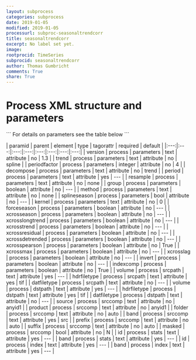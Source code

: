 ```yaml
---
layout: subprocess
categories: subprocess
date: 2019-01-05
modified: 2019-01-05
processurl: subproc-seasonaltrendcorr
title: seasonaltrendcorr
excerpt: No label set yet.
image: 
rootprocid: TimeSeries
subprocid: seasonaltrendcorr
author: Thomas Gumbricht
comments: True
share: True
---
```


<h1 class='foot-description'>Process XML structure and parameters</h1>
```
For details on parameters see the table below
<?xml version="1.0" ?>
<process>
  <!--Generated from python-->
  <userproj plotid="yourplotid" projectid="yourprojectid" siteid="yoursiteid" system="systemid" tractid="yourtractid" userid="youruserid"/>
  <period endday="DD" endmonth="MM" endyear="YYYY" seasonendday="DD" seasonendmonth="MM" seasonstartday="DD" seasonstartmonth="MM" startday="DD" startmonth="MM" startyear="YYYY" timestep="timestep"/>
  <parameters decompose="txtstring" forceseason="True/False" group="True/False" indexcomp="True/False" invert="True/False" kernel="txtstring" method="txtstring" period="txtstring" periodfactor="xyz" resample="txtstring" splineseason="True/False" trend="txtstring" version="txtstring" xcrossdetrended="True/False" xcrosseason="True/False" xcrosslag="True/False" xcrosslongtrend="True/False" xcrossmax="True/False" xcrosspearson="True/False" xcrossresidual="True/False" xcrosstrend="True/False"/>
  <srcpath datfiletype="txtstring" hdrfiletype="txtstring" volume="txtstring"/>
  <dstpath datfiletype="txtstring" hdrfiletype="txtstring" volume="txtstring"/>
  <srccomp band="txtstring" folder="txtstring" masked="True/False" prefix="txtstring" product="txtstring" source="txtstring" suffix="txtstring"/>
  <stats band="txtstring" id="txtstring"/>
  <index band="txtstring" id="txtstring"/>
</process>
```

| paramid | parent | element | type | tagorattr | required | default |
|:---:|:---:|:---:|:---:|:---:|:---:|:---:|:---:|
| version | process | parameters | text | attribute | no | 1.3 |
| trend | process | parameters | text | attribute | no | spline |
| periodfactor | process | parameters | integer | attribute | no | 4 |
| decompose | process | parameters | text | attribute | no | trend |
| period | process | parameters | text | attribute | yes | --- |
| resample | process | parameters | text | attribute | no | none |
| group | process | parameters | boolean | attribute | no | --- |
| method | process | parameters | text | attribute | no | none |
| splineseason | process | parameters | bool | attribute | no | --- |
| kernel | process | parameters | text | attribute | no | 0 |
| forceseason | process | parameters | boolean | attribute | no | --- |
| xcrosseason | process | parameters | boolean | attribute | no | --- |
| xcrosslongtrend | process | parameters | boolean | attribute | no | --- |
| xcrosstrend | process | parameters | boolean | attribute | no | --- |
| xcrossresidual | process | parameters | boolean | attribute | no | --- |
| xcrossdetrended | process | parameters | boolean | attribute | no | --- |
| xcrosspearson | process | parameters | boolean | attribute | no | True |
| xcrossmax | process | parameters | boolean | attribute | no | --- |
| xcrosslag | process | parameters | boolean | attribute | no | --- |
| invert | process | parameters | boolean | attribute | no | --- |
| indexcomp | process | parameters | boolean | attribute | no | True |
| volume | process | srcpath | text | attribute | yes | --- |
| hdrfiletype | process | srcpath | text | attribute | yes | tif |
| datfiletype | process | srcpath | text | attribute | no | --- |
| volume | process | dstpath | text | attribute | yes | --- |
| hdrfiletype | process | dstpath | text | attribute | yes | tif |
| datfiletype | process | dstpath | text | attribute | no | --- |
| source | process | srccomp | text | attribute | no | anyid1 |
| product | process | srccomp | text | attribute | no | anyid1 |
| folder | process | srccomp | text | attribute | no | auto |
| band | process | srccomp | text | attribute | yes | src |
| prefix | process | srccomp | text | attribute | no | auto |
| suffix | process | srccomp | text | attribute | no | auto |
| masked | process | srccomp | bool | attribute | no | N |
| id | process | stats | text | attribute | yes | --- |
| band | process | stats | text | attribute | yes | --- |
| id | process | index | text | attribute | yes | --- |
| band | process | index | text | attribute | yes | --- |
